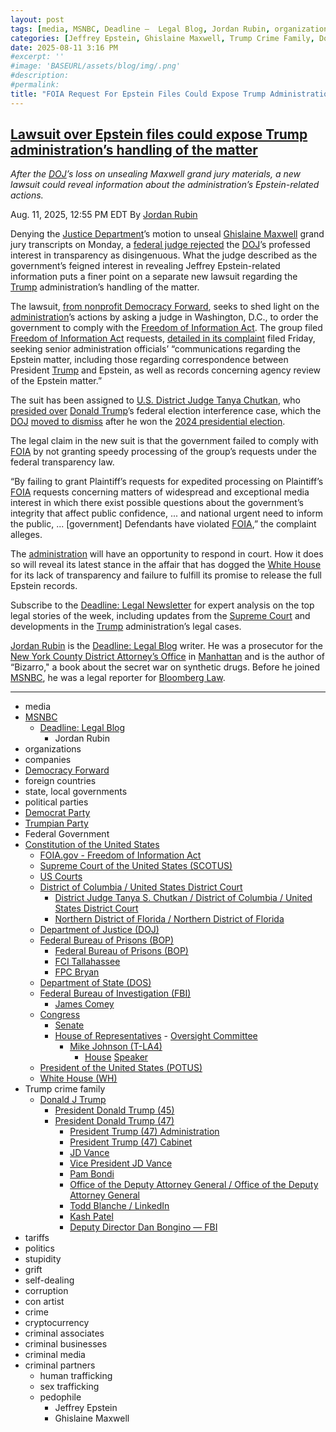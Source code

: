```yaml
---
layout: post
tags: [media, MSNBC, Deadline –  Legal Blog, Jordan Rubin, organizations, companies, Democracy Forward, foreign countries, state local governments, political parties, Democrat Party, Trumpian Party, Federal Government, Constitution of the United States, FOIA.gov - Freedom of Information Act, Supreme Court of the United States (SCOTUS), US Courts, District of Columbia / United States District Court, District Judge Tanya S. Chutkan / District of Columbia / United States District Court, Department of Justice (DOJ), Northern District of Florida / Northern District of Florida, Federal Bureau of Prisons (BOP), Federal Bureau of Prisons (BOP), FCI Tallahassee, FPC Bryan, Department of State (DOS), Federal Bureau of Investigation (FBI), James Comey, Congress, Senate, House of Representatives,  Oversight Committee, Mike Johnson (T-LA4), House Speaker, President of the United States (POTUS), White House (WH), Trump crime family, Donald J Trump, President Donald Trump (45), President Donald Trump (47), President Trump (47) Administration, President Trump (47) Cabinet, JD Vance, Vice President JD Vance, Pam Bondi, Office of the Deputy Attorney General / Office of the Deputy Attorney General, Todd Blanche / LinkedIn, Kash Patel, Deputy Director Dan Bongino — FBI, tariffs, politics, stupidity, grift, self-dealing, corruption, con artist, crime, cryptocurrency, criminal associates, criminal businesses, criminal media, criminal partners, human trafficking, sex trafficking, pedophile, Jeffrey Epstein, Ghislaine Maxwell]
categories: [Jeffrey Epstein, Ghislaine Maxwell, Trump Crime Family, Donald Trump]
date: 2025-08-11 3:16 PM
#excerpt: ''
#image: 'BASEURL/assets/blog/img/.png'
#description:
#permalink:
title: "FOIA Request For Epstein Files Could Expose Trump Administration’s Handling of Files"
---
```



## [Lawsuit over Epstein files could expose Trump administration’s handling of the matter](https://www.msnbc.com/deadline-white-house/deadline-legal-blog/lawsuit-epstein-files-foia-trump-administration-rcna224254)

*After the [DOJ](https://www.justice.gov/)’s loss on unsealing Maxwell grand jury materials, a new lawsuit could reveal information about the administration’s Epstein-related actions.*

Aug. 11, 2025, 12:55 PM EDT
By [Jordan Rubin](https://www.msnbc.com/author/jordan-rubin-ncpn1301611)

Denying the [Justice Department](https://www.justice.gov/)’s motion to unseal [Ghislaine Maxwell](https://www.msnbc.com/deadline-white-house/deadline-legal-blog/ghislaine-maxwell-testimony-congress-supreme-court-rcna222852) grand jury transcripts on Monday, a [federal judge rejected](https://www.msnbc.com/deadline-white-house/deadline-legal-blog/ghislaine-maxwell-grand-jury-transcript-judge-denied-unseal-rcna224275) the [DOJ](https://www.justice.gov/)’s professed interest in transparency as disingenuous. What the judge described as the government’s feigned interest in revealing Jeffrey Epstein-related information puts a finer point on a separate new lawsuit regarding the [Trump](https://www.donaldjtrump.com/) administration’s handling of the matter.

The lawsuit, [from nonprofit Democracy Forward](https://democracyforward.org/updates/fbi-epstein-foia/), seeks to shed light on the [administration](https://www.whitehouse.gov/administration/)’s actions by asking a judge in Washington, D.C., to order the government to comply with the [Freedom of Information Act](https://www.foia.gov/). The group filed [Freedom of Information Act](https://www.foia.gov/) requests, [detailed in its complaint](https://storage.courtlistener.com/recap/gov.uscourts.dcd.283567/gov.uscourts.dcd.283567.1.0.pdf) filed Friday, seeking senior administration officials’ “communications regarding the Epstein matter, including those regarding correspondence between President [Trump](https://www.donaldjtrump.com/) and Epstein, as well as records concerning agency review of the Epstein matter.”

The suit has been assigned to [U.S. District Judge Tanya Chutkan](https://www.dcd.uscourts.gov/content/district-judge-tanya-s-chutkan), who [presided over](https://www.msnbc.com/deadline-white-house/deadline-legal-blog/trump-trial-date-judge-chutkan-scottsboro-boys-rcna102219) [Donald Trump](https://www.donaldjtrump.com/)’s federal election interference case, which the [DOJ](https://www.justice.gov/) [moved to dismiss](https://www.msnbc.com/deadline-white-house/deadline-legal-blog/jack-smith-trump-federal-election-interference-case-dismiss-rcna181669) after he won the [2024 presidential election](https://www.fec.gov/resources/cms-content/documents/2024presgeresults.pdf).

The legal claim in the new suit is that the government failed to comply with [FOIA](https://www.foia.gov/) by not granting speedy processing of the group’s requests under the federal transparency law.

“By failing to grant Plaintiff’s requests for expedited processing on Plaintiff’s [FOIA](https://www.foia.gov/) requests concerning matters of widespread and exceptional media interest in which there exist possible questions about the government’s integrity that affect public confidence, ... and national urgent need to inform the public, ... [government] Defendants have violated [FOIA](https://www.foia.gov/),” the complaint alleges.

The [administration](https://www.whitehouse.gov/administration/) will have an opportunity to respond in court. How it does so will reveal its latest stance in the affair that has dogged the [White House](https://www.whitehouse.gov/) for its lack of transparency and failure to fulfill its promise to release the full Epstein records.

Subscribe to the [Deadline: Legal Newsletter](https://link.msnbc.com/join/5ck/msnbc-deadlinelegal-signup-inline) for expert analysis on the top legal stories of the week, including updates from the [Supreme Court](https://www.supremecourt.gov/) and developments in the [Trump](https://www.donaldjtrump.com/) administration’s legal cases.

[Jordan Rubin](https://www.msnbc.com/author/jordan-rubin-ncpn1301611) is the [Deadline: Legal Blog](https://www.msnbc.com/deadline-white-house) writer. He was a prosecutor for the [New York County District Attorney’s Office](https://manhattanda.org/) in [Manhattan](https://manhattanda.org/) and is the author of “Bizarro," a book about the secret war on synthetic drugs. Before he joined [MSNBC](https://www.msnbc.com/), he was a legal reporter for [Bloomberg Law](https://pro.bloomberglaw.com/).

----
- media
- [MSNBC](https://www.msnbc.com/)
    - [Deadline: Legal Blog](https://www.msnbc.com/deadline-white-house)
        - Jordan Rubin
- organizations 
- companies
- [Democracy Forward](https://democracyforward.org/)
- foreign countries 
- state, local governments
- political parties 
- [Democrat Party](https://www.democrats.org/)
- [Trumpian Party](https://www.gop.com/)
- Federal Government 
- [Constitution of the United States](https://constitution.congress.gov/)
    - [FOIA.gov - Freedom of Information Act](https://www.foia.gov/)
    - [Supreme Court of the United States (SCOTUS)](https://www.supremecourt.gov/)
    - [US Courts](https://www.uscourts.gov/)
    - [District of Columbia / United States District Court](https://www.dcd.uscourts.gov/)
        - [District Judge Tanya S. Chutkan / District of Columbia / United States District Court](https://www.dcd.uscourts.gov/content/district-judge-tanya-s-chutkan)
        - [Northern District of Florida / Northern District of Florida](https://www.justice.gov/usao-ndfl)
    - [Department of Justice (DOJ)](https://www.justice.gov/)
    - [Federal Bureau of Prisons (BOP)](https://www.bop.gov/)
        - [Federal Bureau of Prisons (BOP)](https://www.bop.gov/)
        - [FCI Tallahassee](https://www.bop.gov/locations/institutions/tal/)
        - [FPC Bryan](https://www.bop.gov/locations/institutions/bry/)
    - [Department of State (DOS)](https://www.state.gov/)
    - [Federal Bureau of Investigation (FBI)](https://www.fbi.gov/)
        - [James Comey](https://www.fbi.gov/history/directors/james-b-comey)
    - [Congress](https://www.congress.gov/)
        - [Senate](https://www.senate.gov/)
        - [House of Representatives](https://www.house.gov/)
                - [Oversight Committee](https://oversight.house.gov/)
            - [Mike Johnson (T-LA4)](https://mikejohnson.house.gov/)
                - [House](https://www.house.gov/) [Speaker](https://www.speaker.gov/) 
    - [President of the United States (POTUS)](https://www.whitehouse.gov/)
    - [White House (WH)](https://www.whitehouse.gov/)
- Trump crime family 
    - [Donald J Trump](https://www.donaldjtrump.com/)
        - [President Donald Trump (45)](https://trumpwhitehouse.archives.gov/)
        - [President Donald Trump (47)](https://www.whitehouse.gov/administration/donald-j-trump/)
            - [President Trump (47) Administration](https://www.whitehouse.gov/administration/)
            - [President Trump (47) Cabinet](https://www.whitehouse.gov/administration/the-cabinet/)
            - [JD Vance](https://www.linkedin.com/in/jd-vance-770a9047/)
            - [Vice President JD Vance](https://www.whitehouse.gov/administration/jd-vance/)
            - [Pam Bondi](https://www.justice.gov/ag/staff-profile/meet-attorney-general)
            - [Office of the Deputy Attorney General / Office of the Deputy Attorney General](https://www.justice.gov/dag)
            - [Todd Blanche / LinkedIn](https://www.linkedin.com/in/toddblanche/)
            - [Kash Patel](https://www.fbi.gov/about/leadership-and-structure/director-patel)
            - [Deputy Director Dan Bongino — FBI](https://www.fbi.gov/about/leadership-and-structure/deputy-director-dan-bongino)
- tariffs
- politics
- stupidity
- grift
- self-dealing
- corruption
- con artist 
- crime
- cryptocurrency 
- criminal associates
- criminal businesses
- criminal media 
- criminal partners
    - human trafficking 
    - sex trafficking 
    - pedophile 
        - Jeffrey Epstein 
        - Ghislaine Maxwell

